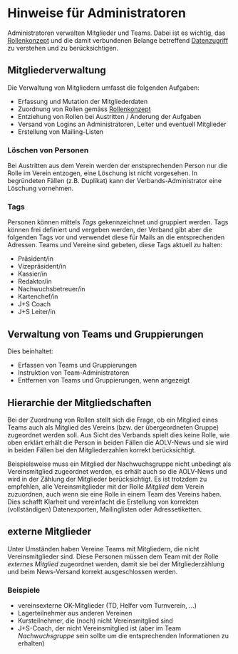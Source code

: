 # Hinweise für Administratoren
Administratoren verwalten Mitglieder und Teams. Dabei ist es wichtig,
das [Rollenkonzept](roles.md) und die damit verbundenen Belange betreffend
[Datenzugriff](security.md) zu verstehen und zu berücksichtigen.

## Mitgliederverwaltung
Die Verwaltung von Mitgliedern umfasst die folgenden Aufgaben:
* Erfassung und Mutation der Mitgliederdaten
* Zuordnung von Rollen gemäss [Rollenkonzept](roles.md)
* Entziehung von Rollen bei Austritten / Änderung der Aufgaben
* Versand von Logins an Administratoren, Leiter und eventuell Mitglieder
* Erstellung von Mailing-Listen

### Löschen von Personen
Bei Austritten aus dem Verein werden der enstsprechenden Person nur die
Rolle im Verein entzogen, eine Löschung ist nicht vorgesehen. In begründeten
Fällen (z.B. Duplikat) kann der Verbands-Administrator eine Löschung
vornehmen.

### Tags
Personen können mittels _Tags_ gekennzeichnet und gruppiert werden. Tags
können frei definiert und vergeben werden, der Verband gibt aber die folgenden
Tags vor und verwendet diese für Mails an die entsprechenden Adressen. Teams
und Vereine sind gebeten, diese Tags aktuell zu halten:
* Präsident/in
* Vizepräsident/in
* Kassier/in
* Redaktor/in
* Nachwuchsbetreuer/in
* Kartenchef/in
* J+S Coach
* J+S Leiter/in

## Verwaltung von Teams und Gruppierungen
Dies beinhaltet:
* Erfassen von Teams und Gruppierungen
* Instruktion von Team-Administratoren
* Entfernen von Teams und Gruppierungen, wenn angezeigt

## Hierarchie der Mitgliedschaften
Bei der Zuordnung von Rollen stellt sich die Frage, ob ein Mitglied eines Teams
auch als Mitglied des Vereins (bzw. der übergeordneten Gruppe) zugeordnet werden
soll. Aus Sicht des Verbands spielt dies keine Rolle, wie oben erklärt erhält
die Person in beiden Fällen die AOLV-News und sie wird in beiden Fällen bei den
Mitgliederzahlen korrekt berücksichtigt.

Beispielsweise muss ein Mitglied der Nachwuchsgruppe nicht unbedingt als
Vereinsmitglied zugeordnet werden, es erhält auch so die AOLV-News und wird in
der Zählung der Mitglieder berücksichtigt. Es ist trotzdem zu empfehlen, alle
Vereinsmitglieder mit der Rolle _Mitglied_ dem Verein zuzuordnen, auch wenn sie
eine Rolle in einem Team des Vereins haben. Dies schafft Klarheit und
vereinfacht die Erstellung von korrekten (vollständigen) Datenexporten,
Mailinglisten oder Adressetiketten.

## externe Mitglieder
Unter Umständen haben Vereine Teams mit Mitgliedern, die nicht Vereinsmitglieder
sind. Diese Personen müssen dem Team mit der Rolle _externes Mitglied_
zugeordnet werden, damit sie bei der Mitgliederzählung und beim News-Versand
korrekt ausgeschlossen werden.

### Beispiele
* vereinsexterne OK-Mitglieder (TD, Helfer vom Turnverein, ...)
* Lagerteilnehmer aus anderen Vereinen
* Kursteilnehmer, die (noch) nicht Vereinsmitglied sind
* J+S-Coach, der nicht Vereinsmitglied ist (aber im Team _Nachwuchsgruppe_ sein
sollte um die entsprechenden Informationen zu erhalten)
